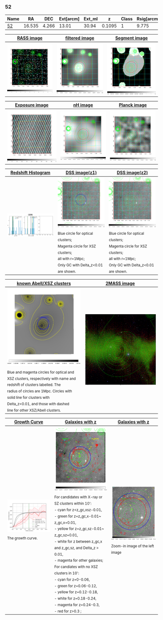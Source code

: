 <div STYLE="page-break-after: always;"></div>

### 52

|Name          |RA          |DEC      | Ext[arcm] | Ext_ml | z    | Class| Rsig[arcmin] | CRsig[c/s] | CR500[c/s] | R500[Mpc] |L500[erg/s]|F500[erg/s/cm^2]| M500[Msun]|Tx[keV]|beta|GC(XSZ,Delta_z<0.01)| GC(OPT,Delta_z<0.01)|GC|alias|
|--------------|------------|------------|---|---|-----------|--------|------|------|----|----|----|----|----|----|----|----|----|----|---|
|[52](script/52.md)     | 16.535       | 4.266       | 13.01    | 30.94   | 0.1095 | 1   | 9.775 |0.071 |0.066 |0.736 |3.770e+43 |1.225e-12 |1.260e+14 |2.555 |1.134 |-, |redMaPPer, |-, |t506|

|[RASS image](../image/52/52_img.pdf)|[filtered image](../image/52/52_fil.pdf)|[Segment image](../image/52/52_seg.pdf)|
|-------------------|--------------------|-------------------|
| <img src="../image/52/52_img.png" width="300">  | <img src="../image/52/52_fil.png" width="300">   | <img src="../image/52/52_seg.png" width="300">  |

|[Exposure image](../image/52/52_mex.pdf)| [nH image](../image/52/52_nh.pdf)| [Planck image](../image/52/52_p.pdf)|
|-------------------|--------------------|-------------------|
|<img src="../image/52/52_mex.png" width="300">   | <img src="../image/52/52_nh.png" width="300">    | <img src="../image/52/52_p.png" width="300"> |

|[Redshift Histogram](../image/52/52_zg.pdf) | [DSS image(z1)](../image/52/52_dss_z1.pdf)      |  [DSS image(z2)](../image/52/52_dss_z2.pdf)    |
|-------------------|--------------------|-------------------|
|<img src="../image/52/52_zg.png" width="300"> |<img src="../image/52/52_dss_z1.png" width="300"> <sub><br>Blue circle for optical clusters; <br>Magenta circle for XSZ clusters; <br>all with r=1Mpc; <br>Only GC with Delta_z<0.01 are shown. </sub>| <img src="../image/52/52_dss_z2.png" width="300"><sub><br>Blue circle for optical clusters; <br>Magenta circle for XSZ clusters; <br>all with r=1Mpc; <br>Only GC with Delta_z<0.01 are shown. </sub> |

|[known Abell/XSZ clusters](../image/52/52_m.pdf) | [2MASS image](../image/52/52_2mass.pdf)      |
|-------------------|-------------------|
|<img src=../image/52/52_m.png width="300"> <sub><br>Blue and magenta circles for optical and <br>XSZ clusters, respectively with name and <br>redshift of clusters labelled. The <br>radius of circles are 1Mpc. Circles with <br>solid line for clusters with <br>Delta_z<0.01, and those with dashed <br>line for other XSZ/Abell clusters.        </sub>|<img src="../image/52/52_2mass.png" width="300">  |

|[Growth Curve](../image/52/52_gca_all.png) |[Galaxies with z](../image/52/52_opt_ned.pdf) |[Galaxies with z](../image/52/52_opt_ned_zoom.pdf) |
|-------------------|-------------------|-------------------|
| <img src="../image/52/52_gca_all.png" width="300"> <sub><br>The growth curve.</sub>| <img src=../image/52/52_opt_ned.png width="300"> <br><sub> For candidates with X-ray or SZ clusters within 10': <br> - cyan for z<z_gc,xsz-0.01, <br> - green for z=z_gc,x-0.01~ z_gc,x+0.01, <br> - yellow for z=z_gc,sz-0.01~ z_gc,sz+0.01, <br> - white for z between z_gc,x and z_gc,sz, and Delta_z > 0.01, <br> - magenta for other galaxies; <br>For candiates with no XSZ clusters in 10': <br> - cyan for z=0-0.06, <br> - green for z=0.06-0.12, <br> - yellow for z=0.12-0.18, <br> - white for z=0.18-0.24, <br> - magenta for z=0.24-0.3, <br> - red for z>0.3 ;  </sub>|<img src=../image/52/52_opt_ned_zoom.png width="300">  <br><sub> Zoom-in image of the left image</sub>|




